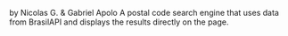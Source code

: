 by Nicolas G. & Gabriel Apolo
A postal code search engine that uses data from BrasilAPI and displays the results directly on the page.

